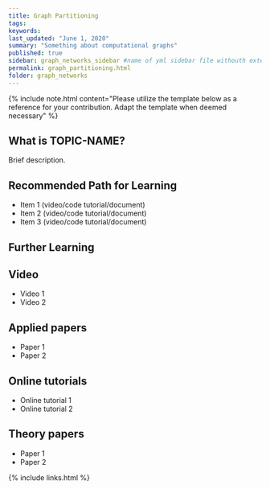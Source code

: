 ```yaml
---
title: Graph Partitioning
tags:
keywords: 
last_updated: "June 1, 2020"
summary: "Something about computational graphs"
published: true
sidebar: graph_networks_sidebar #name of yml sidebar file withouth extension
permalink: graph_partitioning.html
folder: graph_networks
---
```



{% include note.html content="Please utilize the template below as a reference for your contribution. Adapt the template when deemed necessary" %}

## What is TOPIC-NAME?

Brief description.


## Recommended Path for Learning

* Item 1 (video/code tutorial/document)
* Item 2 (video/code tutorial/document)
* Item 3 (video/code tutorial/document)

## Further Learning

## Video

* Video 1
* Video 2

## Applied papers 

* Paper 1
* Paper 2

## Online tutorials

* Online tutorial 1
* Online tutorial 2

## Theory papers 
* Paper 1
* Paper 2

{% include links.html %}